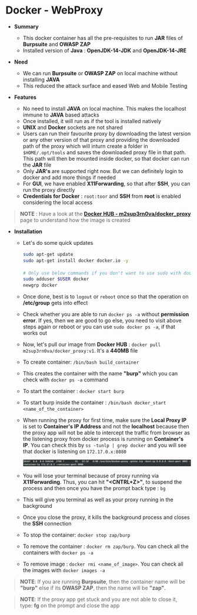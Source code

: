 # **Docker - WebProxy**

* **Summary**
    * This docker container has all the pre-requisites to run **JAR** files of **Burpsuite** and **OWASP ZAP**
    * Installed version of **Java** : **OpenJDK-14-JDK** and **OpenJDK-14-JRE**

* **Need**
    * We can run **Burpsuite** or **OWASP ZAP** on local machine without installing **JAVA**
    * This reduced the attack surface and eased Web and Mobile Testing

* **Features**
    * No need to install **JAVA** on local machine. This makes the localhost immune to **JAVA** based attacks
    * Once installed, it will run as if the tool is installed natively
    * **UNIX** and **Docker** sockets are not shared
    * Users can run their favourite proxy by downloading the latest version or any other version of that proxy
      and providing the downloaded path of the proxy which will inturn create a folder in `$HOME/.opt/tools` and
      saves the downloaded proxy file in that path. This path will then be mounted inside docker, so that docker
      can run the **JAR** file
    * Only **JAR's** are supported right now. But we can definitely login to docker and add more things if needed
    * For **GUI**, we have enabled **X11Forwarding**, so that after **SSH**, you can run the proxy directly
    * **Credentials for Docker** : `root:toor` and **SSH** from **root** is enabled considering the local access

> **NOTE** : Have a look at the [**Docker HUB - m2sup3rn0va/docker_proxy**](https://hub.docker.com/r/m2sup3rn0va/docker_proxy) page to understand how the image is created

* **Installation**
    * Let's do some quick updates
        ```sh
        sudo apt-get update
        sudo apt-get install docker docker.io -y

        # Only use below commands if you don't want to use sudo with docker commands
        sudo adduser $USER docker
        newgrp docker
        ```
    * Once done, best is to `logout` or `reboot` once so that the operation on **/etc/group** gets into effect
    * Check whether you are able to run `docker ps -a` without **permission error**. If yes, then we are good to go
      else, you need to visit above steps again or reboot or you can use `sudo docker ps -a`, if that
      works out
    * Now, let's pull our image from **Docker HUB** : `docker pull m2sup3rn0va/docker_proxy:v1`. It's a **440MB**
      file
    * To create container: `/bin/bash build_container`
    * This creates the container with the name **"burp"** which you can check with `docker ps -a` command
    * To start the container : `docker start burp`
    * To start burp inside the container : `/bin/bash docker_start <name_of_the_container>` 
    * When running the proxy for first time, make sure the **Local Proxy IP** is set to **Container's IP Address** and 
      not the **localhost** because then the proxy app will not be able to intercept the traffic from browser as the 
      listening proxy from docker process is running on **Container's IP**. You can check this by `ss -tunlp | grep docker`
      and you will see that docker is listening on `172.17.0.x:8080`

        ![docker_process.png](attachments/docker_process.png)

    * You will lose your terminal because of proxy running via **X11Forwarding**. Thus, you can hit **"<CNTRL+Z>"**,
      to suspend the process and then once you have the prompt back type : `bg`
    * This will give you terminal as well as your proxy running in the background
    * Once you close the proxy, it kills the background process and closes the **SSH** connection
    * To stop the container: `docker stop zap/burp`
    * To remove the container : `docker rm zap/burp`. You can check all the containers with `docker ps -a`
    * To remove image : `docker rmi <name_of_image>`. You can check all the images with `docker images -a`

> **NOTE**: If you are running **Burpsuite**, then the container name will be **"burp"** else if its **OWASP ZAP**, then the name will be **"zap"**.

> **NOTE**: If the proxy app get stuck and you are not able to close it, type: **fg** on the prompt and close the app
